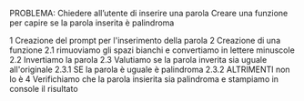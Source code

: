 PROBLEMA: Chiedere all’utente di inserire una parola Creare una funzione per capire se la parola inserita è palindroma

1 Creazione del prompt per l'inserimento della parola
2 Creazione di una funzione
    2.1 rimuoviamo gli spazi bianchi e convertiamo in lettere minuscole
    2.2 Invertiamo la parola 
    2.3 Valutiamo se la parola inverita sia uguale all'originale
        2.3.1 SE la parola è uguale è palindroma
        2.3.2 ALTRIMENTI non lo è
4 Verifichiamo che la parola insierita sia palindroma e stampiamo in console il risultato
